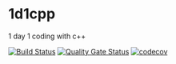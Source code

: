 # 1d1cpp
1 day 1 coding with c++

[![Build Status](https://travis-ci.org/zrma/1d1cpp.svg?branch=master)](https://travis-ci.org/zrma/1d1cpp)
[![Quality Gate Status](https://sonarcloud.io/api/project_badges/measure?project=1d1cpp&metric=alert_status)](https://sonarcloud.io/dashboard?id=1d1cpp)
[![codecov](https://codecov.io/gh/zrma/1d1cpp/branch/master/graph/badge.svg)](https://codecov.io/gh/zrma/1d1cpp)
